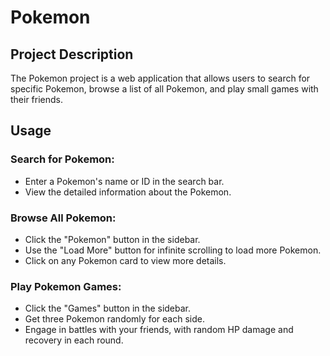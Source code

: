 # Pokemon
 ## Project Description 
The Pokemon project is a web application that allows users to search for specific Pokemon, browse a list of all Pokemon, and play small games with their friends.
## Usage 
 ### Search for Pokemon: 
 - Enter a Pokemon's name or ID in the search bar. 
 - View the detailed information about the Pokemon.
### Browse All Pokemon:
 - Click the "Pokemon" button in the sidebar. 
 - Use the "Load More" button for infinite scrolling to load more Pokemon. 
 - Click on any Pokemon card to view more details. 
### Play Pokemon Games: 
 - Click the "Games" button in the sidebar. 
 - Get three Pokemon randomly for each side. 
 - Engage in battles with your friends, with random HP damage and recovery in each round. 
